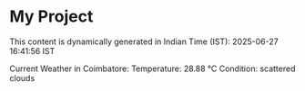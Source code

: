 # My Project

This content is dynamically generated in Indian Time (IST): 2025-06-27 16:41:56 IST


Current Weather in Coimbatore:
Temperature: 28.88 °C
Condition: scattered clouds

